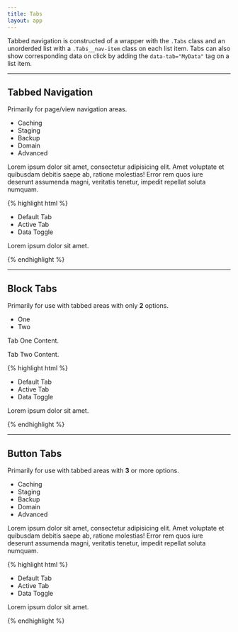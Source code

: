 ```yaml
---
title: Tabs
layout: app
---
```


<p class="t-4">Tabbed navigation is constructed of a wrapper with the <code>.Tabs</code> class and an unorderded list with a <code>.Tabs__nav-item</code> class on each list item. Tabs can also show corresponding data on click by adding the <code>data-tab="MyData"</code> tag on a list item.</p>

<hr />

## Tabbed Navigation

Primarily for page/view navigation areas.

<section class="Tabs m-top-5">
	<ul class="Tabs__nav">
		<li class="Tabs__nav-item is-active" data-tab="caching">Caching</li>
		<li class="Tabs__nav-item" data-tab="staging">Staging</li>
		<li class="Tabs__nav-item" data-tab="backup">Backup</li>
		<li class="Tabs__nav-item" data-tab="domain">Domain</li>
		<li class="Tabs__nav-item" data-tab="advanced">Advanced</li>
	</ul>
	<div class="Tab is-active t-center" data-tab="caching">
		<p>Lorem ipsum dolor sit amet, consectetur adipisicing elit. Amet voluptate et quibusdam debitis saepe ab, ratione molestias! Error rem quos iure deserunt assumenda magni, veritatis tenetur, impedit repellat soluta numquam.</p>
	</div>
</section>


{% highlight html %}
<section class="Tabs">
	<ul class="Tabs__nav">
		<li class="Tabs__nav-item">Default Tab</li>
		<li class="Tabs__nav-item is-active">Active Tab</li>
		<li class="Tabs__nav-item" data-tab="MyData">Data Toggle</li>
	</ul>
	<div class="Tab" data-tab="MyData">
		<p>Lorem ipsum dolor sit amet.</p>
	</div>
</section>
{% endhighlight %}

<hr />

## Block Tabs

Primarily for use with tabbed areas with only **2** options.

<section class="Tabs Tabs--block">
	<ul class="Tabs__nav">
		<li class="Tabs__nav-item is-active" data-tab="One">One</li>
		<li class="Tabs__nav-item" data-tab="Two">Two</li>
	</ul>
	<div class="Tab is-active t-center" data-tab="One">
		<p>Tab One Content.</p>
	</div>
	<div class="Tab t-center" data-tab="Two">
		<p>Tab Two Content.</p>
	</div>
</section>

{% highlight html %}
<section class="Tabs Tabs--block">
	<ul class="Tabs__nav">
		<li class="Tabs__nav-item">Default Tab</li>
		<li class="Tabs__nav-item is-active">Active Tab</li>
		<li class="Tabs__nav-item" data-tab="MyData">Data Toggle</li>
	</ul>
	<div class="Tab" data-tab="MyData">
		<p>Lorem ipsum dolor sit amet.</p>
	</div>
</section>
{% endhighlight %}

<hr />

## Button Tabs

Primarily for use with tabbed areas with **3** or more options.

<section class="Tabs Tabs--button">
	<ul class="Tabs__nav">
		<li class="Tabs__nav-item is-active" data-tab="caching">Caching</li>
		<li class="Tabs__nav-item" data-tab="staging">Staging</li>
		<li class="Tabs__nav-item" data-tab="backup">Backup</li>
		<li class="Tabs__nav-item" data-tab="domain">Domain</li>
		<li class="Tabs__nav-item" data-tab="advanced">Advanced</li>
	</ul>
	<div class="Tab is-active" data-tab="caching">
		<p>Lorem ipsum dolor sit amet, consectetur adipisicing elit. Amet voluptate et quibusdam debitis saepe ab, ratione molestias! Error rem quos iure deserunt assumenda magni, veritatis tenetur, impedit repellat soluta numquam.</p>
	</div>
</section>

{% highlight html %}
<section class="Tabs Tabs--button">
	<ul class="Tabs__nav">
		<li class="Tabs__nav-item">Default Tab</li>
		<li class="Tabs__nav-item is-active">Active Tab</li>
		<li class="Tabs__nav-item" data-tab="MyData">Data Toggle</li>
	</ul>
	<div class="Tab" data-tab="MyData">
		<p>Lorem ipsum dolor sit amet.</p>
	</div>
</section>
{% endhighlight %}